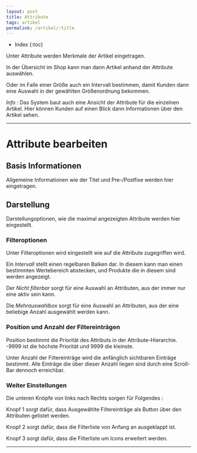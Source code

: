 ```yaml
---
layout: post
title: Attribute
tags: artikel
permalink: /artikel/:title
---
```


+ Index
{:toc}

Unter Attribute werden Merkmale der Artikel eingetragen.

In der Übersicht im Shop kann man dann Artikel anhand der Attribute auswählen.

Oder im Falle einer Größe auch ein Intervall bestimmen, damit Kunden dann eine Auswahl in der gewählten Größenordnung bekommen.

*Info* : Das System baut auch eine Ansicht der Attribute für die einzelnen Artikel. 
Hier können Kunden auf einen Blick dann Informationen über den Artikel sehen.

---

# Attribute bearbeiten

## Basis Informationen

Allgemeine Informationen wie der Titel und Pre-/Postfixe werden hier eingetragen.

## Darstellung

Darstellungoptionen, wie die maximal angezeigten Attribute werden hier eingestellt.

### Filteroptionen

Unter Filteroptionen wird eingestellt wie auf die Attribute zugegriffen wird.

Ein *Intervall* stellt einen regelbaren Balken dar. In diesem kann man einen bestimmten Wertebereich abstecken, und Produkte die in diesem sind werden angezeigt.

Der *Nicht filterbar* sorgt für eine Auswahl an Attributen, aus der immer nur eine aktiv sein kann.

Die *Mehrauswahlbox* sorgt für eine Auswahl an Attributen, aus der eine beliebige Anzahl ausgewählt werden kann.

### Position und Anzahl der Filtereinträgen

Position bestimmt die Priorität des Attributs in der Attribute-Hierarchie.
-9999 ist die höchste Priorität und 9999 die kleinste.

Unter Anzahl der Filtereinträge wird die anfänglich sichtbaren Einträge bestimmt.
Alle Einträge die über dieser Anzahl liegen sind durch eine Scroll-Bar dennoch erreichbar.

### Weiter Einstellungen

Die unteren Knöpfe von links nach Rechts sorgen für Folgendes :

Knopf 1 sorgt dafür, dass Ausgewählte Filtereinträge als Button über den Attributen gelistet werden.

Knopf 2 sorgt dafür, dass die Filterliste von Anfang an ausgeklappt ist.
 
Knopf 3 sorgt dafür, dass die Filterliste um Icons erweitert werden.

---


